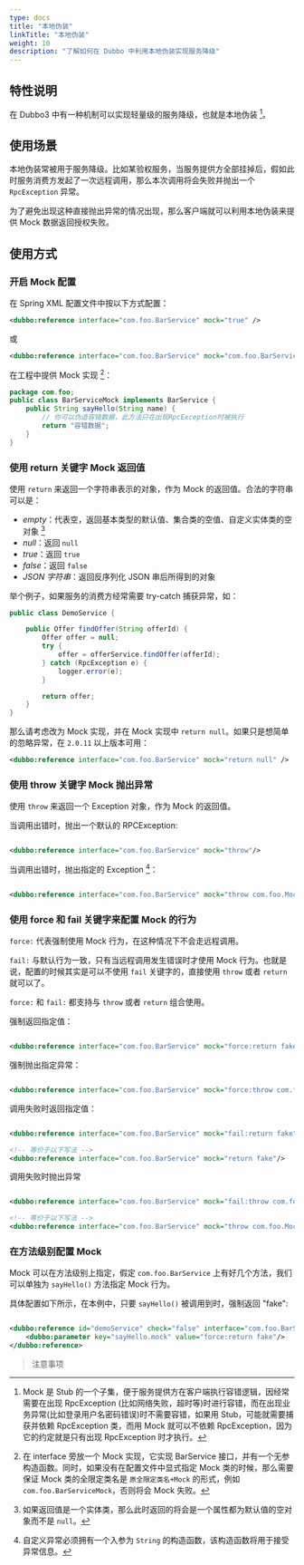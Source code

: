 ```yaml
---
type: docs
title: "本地伪装"
linkTitle: "本地伪装"
weight: 10
description: "了解如何在 Dubbo 中利用本地伪装实现服务降级"
---
```


## 特性说明

在 Dubbo3 中有一种机制可以实现轻量级的服务降级，也就是本地伪装 [^1]。

## 使用场景

本地伪装常被用于服务降级。比如某验权服务，当服务提供方全部挂掉后，假如此时服务消费方发起了一次远程调用，那么本次调用将会失败并抛出一个 `RpcException` 异常。

为了避免出现这种直接抛出异常的情况出现，那么客户端就可以利用本地伪装来提供 Mock 数据返回授权失败。

## 使用方式

### 开启 Mock 配置

在 Spring XML 配置文件中按以下方式配置：

```xml
<dubbo:reference interface="com.foo.BarService" mock="true" />
```

或

```xml
<dubbo:reference interface="com.foo.BarService" mock="com.foo.BarServiceMock" />
```

在工程中提供 Mock 实现 [^2]：

```java
package com.foo;
public class BarServiceMock implements BarService {
    public String sayHello(String name) {
        // 你可以伪造容错数据，此方法只在出现RpcException时被执行
        return "容错数据";
    }
}
```

### 使用 return 关键字 Mock 返回值 

使用 `return` 来返回一个字符串表示的对象，作为 Mock 的返回值。合法的字符串可以是：
- *empty*：代表空，返回基本类型的默认值、集合类的空值、自定义实体类的空对象 [^3]
- *null*：返回 `null`
- *true*：返回 `true`
- *false*：返回 `false`
- *JSON 字符串*：返回反序列化 JSON 串后所得到的对象

举个例子，如果服务的消费方经常需要 try-catch 捕获异常，如：

```java
public class DemoService {

    public Offer findOffer(String offerId) {
        Offer offer = null;
        try {
            offer = offerService.findOffer(offerId);
        } catch (RpcException e) {
            logger.error(e);
        }

        return offer;
    }
}
```

那么请考虑改为 Mock 实现，并在 Mock 实现中 `return null`。如果只是想简单的忽略异常，在 `2.0.11` 以上版本可用：

```xml
<dubbo:reference interface="com.foo.BarService" mock="return null" />
```

### 使用 throw 关键字 Mock 抛出异常

使用 `throw` 来返回一个 Exception 对象，作为 Mock 的返回值。

当调用出错时，抛出一个默认的 RPCException:

```xml

<dubbo:reference interface="com.foo.BarService" mock="throw"/>
```

当调用出错时，抛出指定的 Exception [^4]：

```xml

<dubbo:reference interface="com.foo.BarService" mock="throw com.foo.MockException"/>
```

### 使用 force 和 fail 关键字来配置 Mock 的行为

`force:` 代表强制使用 Mock 行为，在这种情况下不会走远程调用。

`fail:` 与默认行为一致，只有当远程调用发生错误时才使用 Mock 行为。也就是说，配置的时候其实是可以不使用 `fail` 关键字的，直接使用 `throw` 或者 `return` 就可以了。 

`force:` 和 `fail:` 都支持与 `throw` 或者 `return` 组合使用。

强制返回指定值：

```xml

<dubbo:reference interface="com.foo.BarService" mock="force:return fake"/>
```

强制抛出指定异常：

```xml

<dubbo:reference interface="com.foo.BarService" mock="force:throw com.foo.MockException"/>
```

调用失败时返回指定值：
```xml

<dubbo:reference interface="com.foo.BarService" mock="fail:return fake"/>

<!-- 等价于以下写法 -->
<dubbo:reference interface="com.foo.BarService" mock="return fake"/>
```

调用失败时抛出异常

```xml

<dubbo:reference interface="com.foo.BarService" mock="fail:throw com.foo.MockException"/>

<!-- 等价于以下写法 -->
<dubbo:reference interface="com.foo.BarService" mock="throw com.foo.MockException"/>
```

### 在方法级别配置 Mock

Mock 可以在方法级别上指定，假定 `com.foo.BarService` 上有好几个方法，我们可以单独为 `sayHello()` 方法指定 Mock 行为。

具体配置如下所示，在本例中，只要 `sayHello()` 被调用到时，强制返回 "fake":

```xml

<dubbo:reference id="demoService" check="false" interface="com.foo.BarService">
    <dubbo:parameter key="sayHello.mock" value="force:return fake"/>
</dubbo:reference>
```

> 注意事项

[^1]: Mock 是 Stub 的一个子集，便于服务提供方在客户端执行容错逻辑，因经常需要在出现 RpcException (比如网络失败，超时等)时进行容错，而在出现业务异常(比如登录用户名密码错误)时不需要容错，如果用 Stub，可能就需要捕获并依赖 RpcException 类，而用 Mock 就可以不依赖 RpcException，因为它的约定就是只有出现 RpcException 时才执行。
[^2]: 在 interface 旁放一个 Mock 实现，它实现 BarService 接口，并有一个无参构造函数。同时，如果没有在配置文件中显式指定 Mock 类的时候，那么需要保证 Mock 类的全限定类名是 `原全限定类名+Mock` 的形式，例如 `com.foo.BarServiceMock`，否则将会 Mock 失败。
[^3]: 如果返回值是一个实体类，那么此时返回的将会是一个属性都为默认值的空对象而不是 `null`。
[^4]: 自定义异常必须拥有一个入参为 `String` 的构造函数，该构造函数将用于接受异常信息。
